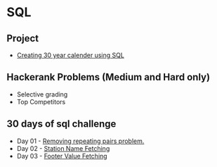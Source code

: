 # SQL

## Project
* [Creating 30 year calender using SQL](https://github.com/Napster8/mysql/blob/Napster8/raghutapas12/calender/calender_table_creation.sql)

## Hackerank Problems (Medium and Hard only)

* Selective grading
* Top Competitors

## 30 days of sql challenge

* Day 01 - [Removing repeating pairs problem.](https://github.com/Napster8/mysql/blob/Napster8/raghutapas12/day_01_challenge.sql)
* Day 02 - [Station Name Fetching](https://github.com/Napster8/mysql/blob/Napster8/raghutapas12/day_02_challenge.sql)
* Day 03 - [Footer Value Fetching](https://github.com/Napster8/mysql/blob/Napster8/raghutapas12/day_03_challenge.sql)

